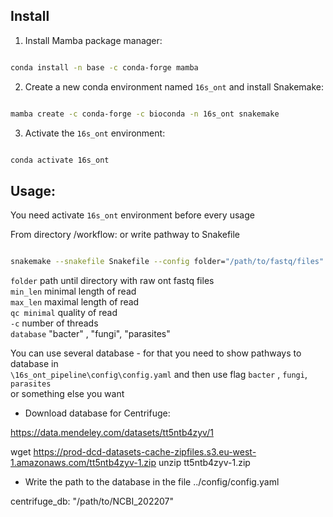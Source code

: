 ## Install

1. Install Mamba package manager:

```bash

conda install -n base -c conda-forge mamba  
```

2. Create a new conda environment named `16s_ont` and install Snakemake:

```bash

mamba create -c conda-forge -c bioconda -n 16s_ont snakemake
```

3. Activate the `16s_ont` environment:

```bash

conda activate 16s_ont
```


## Usage:

You need activate `16s_ont` environment before every usage

From directory /workflow: or write pathway to Snakefile

```bash

snakemake --snakefile Snakefile --config folder="/path/to/fastq/files" database="bacter" min_len=50 qc=10 max_len=10000 -c 16 --use-conda
```


`folder` path until directory with raw ont fastq files  
`min_len` minimal length of read  
`max_len` maximal length of read  
`qc minimal` quality of read  
`-c` number of threads   
`database` "bacter" , "fungi", "parasites"  

You can use several database - for that you need to show pathways to database in  
`\16s_ont_pipeline\config\config.yaml` and then use flag `bacter` , `fungi`, `parasites`  
or something else you want  

- Download database for Centrifuge:

https://data.mendeley.com/datasets/tt5ntb4zyv/1

wget https://prod-dcd-datasets-cache-zipfiles.s3.eu-west-1.amazonaws.com/tt5ntb4zyv-1.zip
unzip tt5ntb4zyv-1.zip


- Write the path to the database in the file ../config/config.yaml

centrifuge_db: "/path/to/NCBI_202207"






